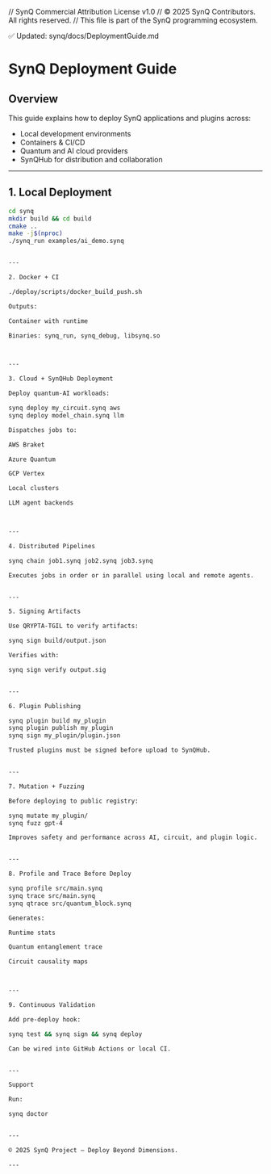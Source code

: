 // SynQ Commercial Attribution License v1.0
// © 2025 SynQ Contributors. All rights reserved.
// This file is part of the SynQ programming ecosystem.

✅ Updated: synq/docs/DeploymentGuide.md

# SynQ Deployment Guide

## Overview

This guide explains how to deploy SynQ applications and plugins across:
- Local development environments
- Containers & CI/CD
- Quantum and AI cloud providers
- SynQHub for distribution and collaboration

---

## 1. Local Deployment

```bash
cd synq
mkdir build && cd build
cmake ..
make -j$(nproc)
./synq_run examples/ai_demo.synq


---

2. Docker + CI

./deploy/scripts/docker_build_push.sh

Outputs:

Container with runtime

Binaries: synq_run, synq_debug, libsynq.so



---

3. Cloud + SynQHub Deployment

Deploy quantum-AI workloads:

synq deploy my_circuit.synq aws
synq deploy model_chain.synq llm

Dispatches jobs to:

AWS Braket

Azure Quantum

GCP Vertex

Local clusters

LLM agent backends



---

4. Distributed Pipelines

synq chain job1.synq job2.synq job3.synq

Executes jobs in order or in parallel using local and remote agents.


---

5. Signing Artifacts

Use QRYPTA-TGIL to verify artifacts:

synq sign build/output.json

Verifies with:

synq sign verify output.sig


---

6. Plugin Publishing

synq plugin build my_plugin
synq plugin publish my_plugin
synq sign my_plugin/plugin.json

Trusted plugins must be signed before upload to SynQHub.


---

7. Mutation + Fuzzing

Before deploying to public registry:

synq mutate my_plugin/
synq fuzz gpt-4

Improves safety and performance across AI, circuit, and plugin logic.


---

8. Profile and Trace Before Deploy

synq profile src/main.synq
synq trace src/main.synq
synq qtrace src/quantum_block.synq

Generates:

Runtime stats

Quantum entanglement trace

Circuit causality maps



---

9. Continuous Validation

Add pre-deploy hook:

synq test && synq sign && synq deploy

Can be wired into GitHub Actions or local CI.


---

Support

Run:

synq doctor


---

© 2025 SynQ Project — Deploy Beyond Dimensions.

---



